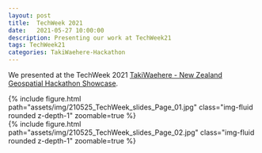 ```yaml
---
layout: post
title:  TechWeek 2021
date:   2021-05-27 10:00:00
description: Presenting our work at TechWeek21
tags: TechWeek21
categories: TakiWaehere-Hackathon
---
```

We presented at the TechWeek 2021 <a href="https://2021.techweek.co.nz/whats-on/2021/takiwaehere-new-zealand-geospatial-hackathon-showcase-299/index.html">TakiWaehere - New Zealand Geospatial Hackathon Showcase</a>.

<div class="row mt-3">
    <div class="col-sm mt-3 mt-md-0">
        {% include figure.html path="assets/img/210525_TechWeek_slides_Page_01.jpg" class="img-fluid rounded z-depth-1" zoomable=true %}
    </div>
    <div class="col-sm mt-3 mt-md-0">
        {% include figure.html path="assets/img/210525_TechWeek_slides_Page_02.jpg" class="img-fluid rounded z-depth-1" zoomable=true %}
    </div>
</div>
